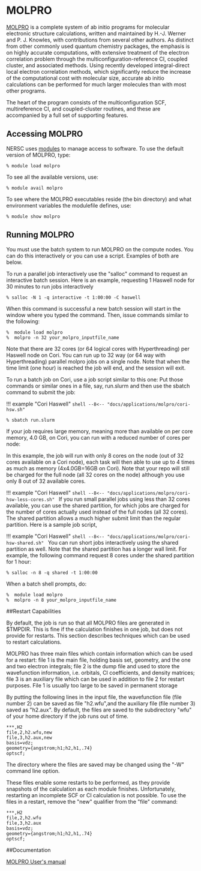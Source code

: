 # MOLPRO 

[MOLPRO](https://www.molpro.net/) 
is a complete system of ab initio programs for molecular electronic structure calculations, written and maintained by H.-J. Werner and P. J. Knowles, with contributions from several other authors. As distinct from other commonly used quantum chemistry packages, the emphasis is on highly accurate computations, with extensive treatment of the electron correlation problem through the multiconfiguration-reference CI, coupled cluster, and associated methods. Using recently developed integral-direct local electron correlation methods, which significantly reduce the increase of the computational cost with molecular size, accurate ab initio calculations can be performed for much larger molecules than with most other programs.

The heart of the program consists of the multiconfiguration SCF, multireference CI, and coupled-cluster routines, and these are accompanied by a full set of supporting features.

## Accessing MOLPRO

NERSC uses [modules](https://www.nersc.gov/users/software/user-environment/modules/) to manage access to software. To use the default version of MOLPRO, type:
```shell
% module load molpro
```
To see all the available versions, use:
```shell
% module avail molpro
```
To see where the MOLPRO executables reside (the bin directory) and what environment variables the modulefile defines, use:
```shell
% module show molpro
```
## Running MOLPRO  
You must use the batch system to run MOLPRO on the compute nodes. You can do this interactively or you can use a script. Examples of both are below.

To run a parallel job interactively use the "salloc" command to request an interactive batch session. 
Here is an example, requesting 1 Haswell node for 30 minutes to run jobs interactively

```shell
% salloc -N 1 -q interactive -t 1:00:00 -C haswell
```
When this command is successful a new batch session will start in the window where you typed the command. Then, issue commands similar to the following:

```shell
%  module load molpro 
%  molpro -n 32 your_molpro_inputfile_name
```
Note that there are 32 cores (or 64 logical cores with Hyperthreading) per Haswell node on Cori. 
You can run up to 32 way (or 64 way with Hyperthreading) parallel molpro jobs on a single node. 
Note that when the time limit (one hour) is reached the job will end, and the session will exit.

To run a batch job on Cori, use a job script similar to this one:
Put those commands or similar ones in a file, say, run.slurm and then use the sbatch command to submit the job:

!!! example "Cori Haswell"
    ```shell
    --8<-- "docs/applications/molpro/cori-hsw.sh"
    ```
```shell
% sbatch run.slurm
```
If your job requires large memory, meaning more than available on per core memory, 4.0 GB, on Cori, you can run with a reduced number of cores per node:

In this example, the job will run with only 8 cores on the node (out of 32 cores available on a Cori node), each task will then able to use up to 4 times as much as memory (4x4.0GB=16GB on Cori). Note that your repo will still be charged for the full node (all 32 cores on the node) although you use only 8 out of 32 available cores. 

!!! example "Cori Haswell"
    ```shell
    --8<-- "docs/applications/molpro/cori-hsw-less-cores.sh"
    ```
If you run small parallel jobs using less than 32 cores available, you can use the shared partition, for which jobs are charged for the number of cores actually used instead of the full nodes (all 32 cores). The shared partition allows a  much higher submit limit than the regular partition. Here is a sample job script,

!!! example "Cori Haswell"
    ```shell
    --8<-- "docs/applications/molpro/cori-hsw-shared.sh"
    ```
You can run short jobs interactively using the shared partition as well. Note that the shared partition has a longer wall limit. For example, the following command request 8 cores under the shared partition for 1 hour:
```shell
% salloc -n 8 -q shared -t 1:00:00
```
When a batch shell prompts, do:
```shell
%  module load molpro 
%  molpro -n 8 your_molpro_inputfile_name
```
##Restart Capabilities

By default, the job is run so that all MOLPRO files are generated in $TMPDIR. This is fine if the calculation finishes in one job, but does not provide for restarts. This section describes techniques which can be used to restart calculations.

MOLPRO has three main files which contain information which can be used for a restart: file 1 is the main file, holding basis set, geometry, and the one and two electron integrals; file 2 is the dump file and used to store the wavefunction information, i.e. orbitals, CI coefficients, and density matrices; file 3 is an auxiliary file which can be used in addition to file 2 for restart purposes. File 1 is usually too large to be saved in permanent storage

By putting the following lines in the input file, the wavefunction file (file number 2) can be saved as file "h2.wfu",and the auxiliary file (file number 3) saved as "h2.aux". By default, the files are saved to the subdirectory "wfu" of your home directory if the job runs out of time.

```shell
***,H2
file,2,h2.wfu,new
file,3,h2.aux,new
basis=vdz;
geometry={angstrom;h1;h2,h1,.74}
optscf;
```
The directory where the files are saved may be changed using the "-W" command line option.

These files enable some restarts to be performed, as they provide snapshots of the calculation as each module finishes. Unfortunately, restarting an incomplete SCF or CI calculation is not possible. To use the files in a restart, remove the "new" qualifier from the "file" command:

```shell
***,H2
file,2,h2.wfu
file,3,h2.aux
basis=vdz;
geometry={angstrom;h1;h2,h1,.74}
optscf;
```
##Documentation

[MOLPRO User's manual](https://www.molpro.net/info/release/doc/manual/index.html?portal=user&choice=User%27s+manual)


